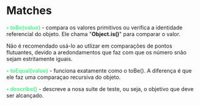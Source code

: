 
# Matches

<b style="color: #56F68E ">• toBe(value)</b> - compara os valores primitivos ou verifica a identidade referencial do objeto. Ele chama "__Object.is()__" para comparar o valor.

Não é recomendado usá-lo ao utlizar em comparações de pontos flutuantes, devido a aredondamentos que faz com que os número snão sejam estritamente iguais.

<b style="color: #56F68E ">• toEqual(value)</b> - funciona exatamente como o toBe(). A diferença é que ele faz uma comparaçao recursiva do objeto.

<b style="color: #56F68E ">• describe()</b> - descreve a nosa suite de teste, ou seja, o objetivo que deve ser alcançado.

